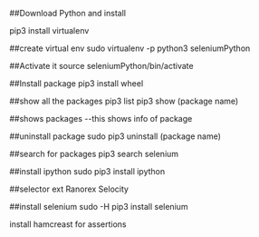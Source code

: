 ##Download Python and install

pip3 install virtualenv

##create virtual env
sudo virtualenv -p python3 seleniumPython

##Activate it
source seleniumPython/bin/activate

##Install package
pip3 install wheel

##show all the packages
pip3 list
pip3 show (package name) 

##shows packages
--this shows info of package

##uninstall package
sudo pip3 uninstall (package name)

##search for packages
pip3 search selenium

##install ipython
sudo pip3 install ipython

##selector ext
Ranorex Selocity

##install selenium
sudo -H pip3 install selenium

install hamcreast for assertions